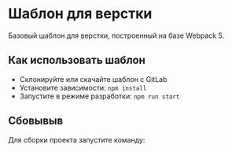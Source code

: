 # Шаблон для верстки

Базовый шаблон для верстки, построенный на базе Webpack 5.

## Как использовать шаблон
- Склонируйте или скачайте шаблон с GitLab
- Установите зависимости: ``` npm install ```
- Запустите в режиме разработки: ``` npm run start ```

## Сбовывыв
Для сборки проекта запустите команду:
